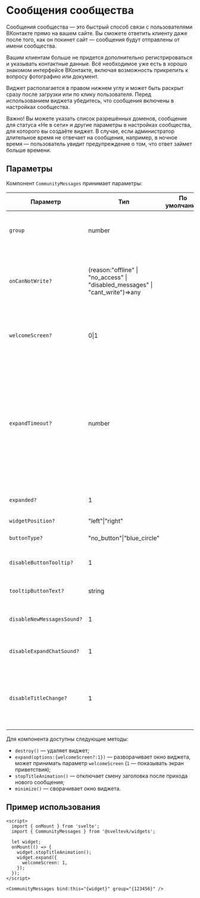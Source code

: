 # Сообщения сообщества

Сообщения сообщества — это быстрый способ связи с пользователями ВКонтакте прямо на вашем сайте. Вы сможете ответить клиенту даже после того, как он покинет сайт — сообщения будут отправлены от имени сообщества.

Вашим клиентам больше не придется дополнительно регистрироваться и указывать контактные данные. Всё необходимое уже есть в хорошо знакомом интерфейсе ВКонтакте, включая возможность прикрепить к вопросу фотографию или документ.

Виджет располагается в правом нижнем углу и может быть раскрыт сразу после загрузки или по клику пользователя. Перед использованием виджета убедитесь, что сообщения включены в настройках сообщества.

Важно! Вы можете указать список разрешённых доменов, сообщение для статуса «Не в сети» и другие параметры в настройках сообщества, для которого вы создаёте виджет. В случае, если администратор длительное время не отвечает на сообщения, например, в ночное время — пользователь увидит предупреждение о том, что ответ займет больше времени.

## Параметры

Компонент `CommunityMessages` принимает параметры:

| Параметр                   | Тип                                                                                       | По умолчанию | Описание                                                                                                                                                                                   |
| -------------------------- | ----------------------------------------------------------------------------------------- | ------------ | ------------------------------------------------------------------------------------------------------------------------------------------------------------------------------------------ |
| `group`                    | number                                                                                    |              | Идентификатор сообщества, для которого будет создан виджет.                                                                                                                                |
| `onCanNotWrite?`           | (reason:"offline" &#124; "no_access" &#124; "disabled_messages" &#124; "cant_write")=>any |              | Функция, которая будет вызвана, если пользователь по каким-то причинам не может писать сообщения                                                                                           |
| `welcomeScreen?`           | 0&#124;1                                                                                  |              | Информация о том, нужно ли показывать экран приветствия (1 — да, 0 — нет)                                                                                                                  |
| `expandTimeout?`           | number                                                                                    |              | Интервал до раскрытия виджета в миллисекундах. Обратите внимание, при обновлении страницы сохраняется состояние виджета — если он уже раскрыт пользователем, этот параметр не применяется. |
| `expanded?`                | 1                                                                                         |              | Если нужно раскрыть виджет сразу                                                                                                                                                           |
| `widgetPosition?`          | "left"&#124;"right"                                                                       |              | выравнивание кнопки                                                                                                                                                                        |
| `buttonType?`              | "no_button"&#124;"blue_circle"                                                            |              | внешний вид кнопки                                                                                                                                                                         |
| `disableButtonTooltip?`    | 1                                                                                         |              | если нужно отключить всплывающую подсказку                                                                                                                                                 |
| `tooltipButtonText?`       | string                                                                                    |              | текст всплывающей подсказки                                                                                                                                                                |
| `disableNewMessagesSound?` | 1                                                                                         |              | если нужно отключить звук о новом сообщении                                                                                                                                                |
| `disableExpandChatSound?`  | 1                                                                                         |              | если нужно отключить звук при раскрытии виджета                                                                                                                                            |
| `disableTitleChange?`      | 1                                                                                         |              | если нужно отключить изменение заголовка страницы, когда приходит новое сообщение                                                                                                          |

Для компонента доступны следующие методы:

- `destroy()` — удаляет виджет;
- `expand(options:{welcomeScreen?:1})` — разворачивает окно виджета, может принимать параметр `welcomeScreen` (`1` — показывать экран приветствия);
- `stopTitleAnimation()` — отключает смену заголовка после прихода нового сообщения;
- `minimize()` — сворачивает окно виджета.

## Пример использования

```svelte
<script>
  import { onMount } from 'svelte';
  import { CommunityMessages } from '@sveltevk/widgets';

  let widget;
  onMount(() => {
    widget.stopTitleAnimation();
    widget.expand({
      welcomeScreen: 1,
    });
  });
</script>

<CommunityMessages bind:this="{widget}" group="{123456}" />
```
